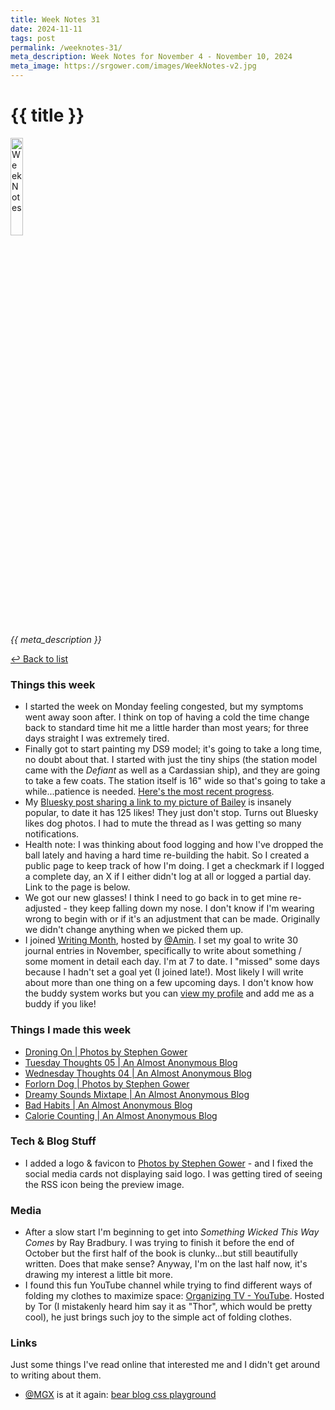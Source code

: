 ```yaml
---
title: Week Notes 31
date: 2024-11-11
tags: post
permalink: /weeknotes-31/
meta_description: Week Notes for November 4 - November 10, 2024
meta_image: https://srgower.com/images/WeekNotes-v2.jpg
---
```


# {{ title }}

<img src="{{ meta_image }}" width="20%" height="20%" alt="Week Notes" />

*{{ meta_description }}*

[↩ Back to list](/weeknotes/)

### Things this week

- I started the week on Monday feeling congested, but my symptoms went away soon after. I think on top of having a cold the time change back to standard time hit me a little harder than most years; for three days straight I was extremely tired. 
- Finally got to start painting my DS9 model; it's going to take a long time, no doubt about that. I started with just the tiny ships (the station model came with the *Defiant* as well as a Cardassian ship), and they are going to take a few coats. The station itself is 16" wide so that's going to take a while...patience is needed. [Here's the most recent progress](https://ottawa.place/@srgower/113464772233593688).
- My [Bluesky post sharing a link to my picture of Bailey](https://bsky.app/profile/srgower.com/post/3laenmtolfu2j) is insanely popular, to date it has 125 likes! They just don't stop. Turns out Bluesky likes dog photos. I had to mute the thread as I was getting so many notifications. 
- Health note: I was thinking about food logging and how I've dropped the ball lately and having a hard time re-building the habit. So I created a public page to keep track of how I'm doing. I get a checkmark if I logged a complete day, an X if I either didn't log at all or logged a partial day. Link to the page is below.
- We got our new glasses! I think I need to go back in to get mine re-adjusted - they keep falling down my nose. I don't know if I'm wearing wrong to begin with or if it's an adjustment that can be made. Originally we didn't change anything when we picked them up. 
- I joined [Writing Month](https://writingmonth.org/), hosted by <a href="https://alpha.polymaths.social/@amin" class="nametag">@Amin</a>. I set my goal to write 30 journal entries in November, specifically to write about something / some moment in detail each day. I'm at 7 to date. I "missed" some days because I hadn't set a goal yet (I joined late!). Most likely I will write about more than one thing on a few upcoming days. I don't know how the buddy system works but you can [view my profile](https://writingmonth.org/~srg84/) and add me as a buddy if you like! 

### Things I made this week

- [Droning On | Photos by Stephen Gower](https://photos.srgower.com/2024/droning-on/) 
- [Tuesday Thoughts 05 | An Almost Anonymous Blog](https://lwgrs.bearblog.dev/tuesday-05/) 
- [Wednesday Thoughts 04 | An Almost Anonymous Blog](https://lwgrs.bearblog.dev/wednesday-04/) 
- [Forlorn Dog | Photos by Stephen Gower](https://photos.srgower.com/2024/forlorn-dog/) 
- [Dreamy Sounds Mixtape | An Almost Anonymous Blog](https://lwgrs.bearblog.dev/dreamy-sounds-mixtape/) 
- [Bad Habits | An Almost Anonymous Blog](https://lwgrs.bearblog.dev/bad-habits/) 
- [Calorie Counting | An Almost Anonymous Blog](https://lwgrs.bearblog.dev/calorie-counting/)

### Tech & Blog Stuff

- I added a logo & favicon to [Photos by Stephen Gower](https://photos.srgower.com/) - and I fixed the social media cards not displaying said logo. I was getting tired of seeing the RSS icon being the preview image. 

### Media

- After a slow start I'm beginning to get into *Something Wicked This Way Comes* by Ray Bradbury. I was trying to finish it before the end of October but the first half of the book is clunky...but still beautifully written. Does that make sense? Anyway, I'm on the last half now, it's drawing my interest a little bit more. 
- I found this fun YouTube channel while trying to find different ways of folding my clothes to maximize space: [Organizing TV - YouTube](https://www.youtube.com/@Organizing-TV). Hosted by Tor (I mistakenly heard him say it as "Thor", which would be pretty cool), he just brings such joy to the simple act of folding clothes.

### Links

Just some things I've read online that interested me and I didn't get around to writing about them.

- <a href="https://mgx.me" class="nametag">@MGX</a> is at it again: [bear blog css playground](https://mgx.me/bear-blog-css-playground) 

